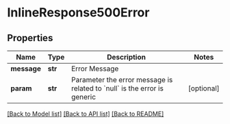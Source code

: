 # InlineResponse500Error

## Properties
Name | Type | Description | Notes
------------ | ------------- | ------------- | -------------
**message** | **str** | Error Message | 
**param** | **str** | Parameter the error message is related to &#x60;null&#x60; is the error is generic  | [optional] 

[[Back to Model list]](../README.md#documentation-for-models) [[Back to API list]](../README.md#documentation-for-api-endpoints) [[Back to README]](../README.md)


